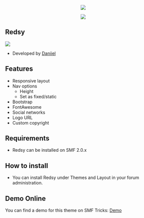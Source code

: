  <p align="center">
    <img src="https://smftricks.com/logos/logo.png">
 </p>
  <p align="center">
    <img src="https://custom.simplemachines.org/themes/index.php?action=download;lemma=2833;id=17612;image">
 </p>
 
 ## Redsy
<img src="https://img.shields.io/badge/SMF-2.0-996ee1?style=flat-square">

* Developed by [Daniiel](https://github.com/dmarquez9)

## Features
- Responsive layout
- Nav options
  - Height
  - Set as fixed/static
- Bootstrap
- FontAwesome
- Social networks
- Logo URL
- Custom copyright

## Requirements
* Redsy can be installed on SMF 2.0.x

## How to install
* You can install Redsy under Themes and Layout in your forum administration.

## Demo Online
You can find a demo for this theme on SMF Tricks: [Demo](http://demo.smftricks.com/index.php?theme=57)
